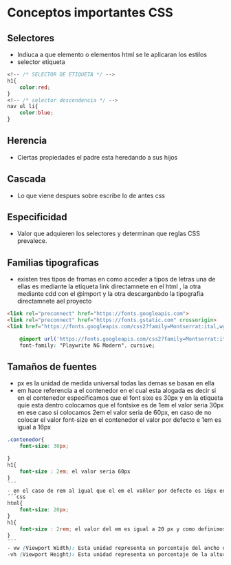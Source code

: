 # Conceptos importantes CSS
## Selectores
- Indiuca a que elemento o elementos html se le aplicaran los estilos
- selector etiqueta
```css
<!-- /* SELECTOR DE ETIQUETA */ -->
h1{
    color:red;
}
<!-- /* selector descendencia */ -->
nav ul li{
    color:blue;
}
```
## Herencia
- Ciertas propiedades el padre esta heredando a sus hijos


## Cascada
- Lo que viene despues sobre escribe lo de antes css
## Especificidad
- Valor que adquieren los selectores y determinan que reglas CSS prevalece.
## Familias tipograficas
- existen tres tipos de fromas en como acceder a tipos de letras una de ellas es mediante la etiqueta link directamnete en el html , la otra mediante cdd con el @import y la otra descarganbdo la tipografia directamnete  ael proyecto
``` html
<link rel="preconnect" href="https://fonts.googleapis.com">
<link rel="preconnect" href="https://fonts.gstatic.com" crossorigin>
<link href="https://fonts.googleapis.com/css2?family=Montserrat:ital,wght@0,100..900;1,100..900&family=Playwrite+NG+Modern:wght@100..400&display=swap" rel="stylesheet">

```
``` css
    @import url('https://fonts.googleapis.com/css2?family=Montserrat:ital,wght@0,100..900;1,100..900&family=Playwrite+NG+Modern:wght@100..400&display=swap');
    font-family: "Playwrite NG Modern", cursive;

```
## Tamaños de fuentes
- px es la unidad de medida universal todas las demas se basan en ella
- em hace referencia a el contenedor en el cual esta alogada es decir si en el contenedor especificamos que el font sixe es 30px y en la etiqueta quie esta dentro colocamos que el fontsixe es de 1em el valor seria 30px en ese caso si colocamos 2em el valor seria de 60px, en caso de no colocar el valor font-size en el contenedor el valor por defecto e 1em es igual a 16px
```css
.contenedor{
    font-size: 30px;

}
h1{
    font-size : 2em; el valor seria 60px
}
´´´
- en el caso de rem al igual que el em el vañlor por defecto es 16px en caso de que su contenedor no este definido el font-size el contenedor directo del rem es html
´´´css
html{
    font-size: 20px;
}
h1{
    font-size : 2rem; el valor del em es igual a 20 px y como definimos que es 2 rem seria igual a 40px
}
´´´
- vw (Viewport Width): Esta unidad representa un porcentaje del ancho del viewport. 1 vw es igual al 1% del ancho total de la ventana del navegador. Por ejemplo, si el ancho del viewport es de 1000 píxeles, 1 vw equivaldría a 10 píxeles.
-vh (Viewport Height): Esta unidad representa un porcentaje de la altura del viewport. 1 vh es igual al 1% de la altura total de la ventana del navegador. Por ejemplo, si la altura del viewport es de 800 píxeles, 1 vh equivaldría a 8 píxeles.